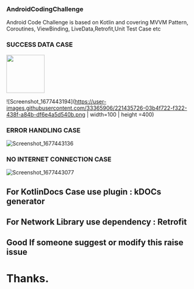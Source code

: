 ### AndroidCodingChallenge
Android Code Challenge is based on Kotlin and covering MVVM Pattern, Coroutines, ViewBinding, LiveData,Retrofit,Unit Test Case  etc

### SUCCESS DATA CASE
<img src="[https://your-image-url.type](https://gyazo.com/eb5c5741b6a9a16c692170a41a49c858.png)" width="100" height="100">

![Screenshot_1677443194](https://user-images.githubusercontent.com/33365906/221435726-03b4f722-f322-438f-a84b-df6e4a5d540b.png  | width=100 | height =400)
### ERROR HANDLING CASE
![Screenshot_1677443136](https://user-images.githubusercontent.com/33365906/221435728-384e549e-65f2-4702-82c6-82eadcc9c3de.png=250x250)
### NO INTERNET CONNECTION CASE
![Screenshot_1677443077](https://user-images.githubusercontent.com/33365906/221435729-4cf57dcf-c582-4073-8544-7d317114b30f.png=250x250)

## For KotlinDocs Case use plugin : kDOCs generator
## For Network Library use dependency : Retrofit
## Good If someone suggest or modify this raise issue
# Thanks.




